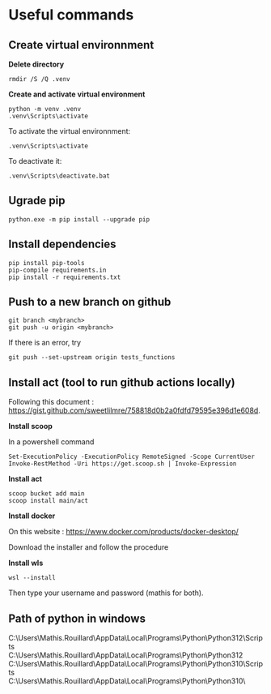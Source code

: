 # Useful commands

## Create virtual environnment

**Delete directory**

```console
rmdir /S /Q .venv 
```

**Create and activate virtual environment**

```console
python -m venv .venv
.venv\Scripts\activate
```

To activate the virtual environnment: 

```console
.venv\Scripts\activate
```

To deactivate it:

```console
.venv\Scripts\deactivate.bat
```

## Ugrade pip

```console
python.exe -m pip install --upgrade pip
```

## Install dependencies

```console
pip install pip-tools
pip-compile requirements.in
pip install -r requirements.txt
```

## Push to a new branch on github

```console
git branch <mybranch>
git push -u origin <mybranch>
```

If there is an error, try
```
git push --set-upstream origin tests_functions
```

## Install act (tool to run github actions locally)

Following this document : https://gist.github.com/sweetlilmre/758818d0b2a0fdfd79595e396d1e608d.

**Install scoop**

In a powershell command

```console
Set-ExecutionPolicy -ExecutionPolicy RemoteSigned -Scope CurrentUser
Invoke-RestMethod -Uri https://get.scoop.sh | Invoke-Expression
```

**Install act**
```console
scoop bucket add main
scoop install main/act
```

**Install docker**

On this website : https://www.docker.com/products/docker-desktop/

Download the installer and follow the procedure

**Install wls**

```console
wsl --install
```

Then type your username and password (mathis for both).

## Path of python in windows

C:\Users\Mathis.Rouillard\AppData\Local\Programs\Python\Python312\Scripts\
C:\Users\Mathis.Rouillard\AppData\Local\Programs\Python\Python312\
C:\Users\Mathis.Rouillard\AppData\Local\Programs\Python\Python310\Scripts\
C:\Users\Mathis.Rouillard\AppData\Local\Programs\Python\Python310\